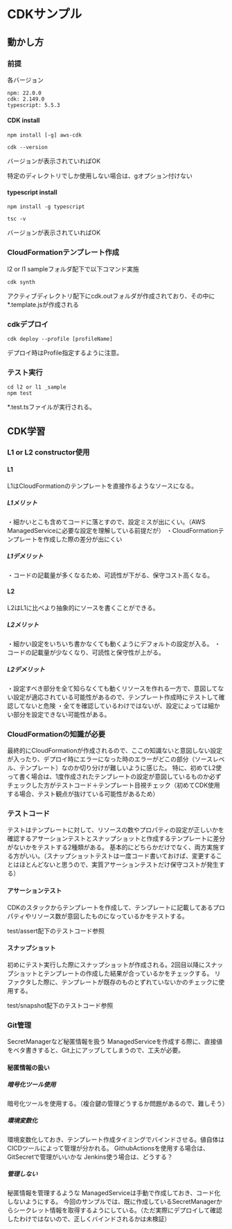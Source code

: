 # CDKサンプル

## 動かし方

### 前提

各バージョン

```
npm: 22.0.0
cdk: 2.149.0
typescript: 5.5.3
```

#### CDK install

```
npm install [-g] aws-cdk
```

```
cdk --version
```
バージョンが表示されていればOK

特定のディレクトリでしか使用しない場合は、gオプション付けない

#### typescript install

```
npm install -g typescript
```

```
tsc -v
```

バージョンが表示されていればOK

### CloudFormationテンプレート作成

l2 or l1 sampleフォルダ配下で以下コマンド実施

```
cdk synth
```

アクティブディレクトリ配下にcdk.outフォルダが作成されており、その中に*.template.jsが作成される

### cdkデプロイ

```
cdk deploy --profile [profileName]
```

デプロイ時はProfile指定するように注意。

### テスト実行

```
cd l2 or l1 _sample
npm test
```

*.test.tsファイルが実行される。

## CDK学習

### L1 or L2 constructor使用

#### L1

L1はCloudFormationのテンプレートを直接作るようなソースになる。

##### L1メリット
・細かいとこも含めてコードに落とすので、設定ミスが出にくい。（AWS ManagedServiceに必要な設定を理解している前提だが）
・CloudFormationテンプレートを作成した際の差分が出にくい

##### L1デメリット
・コードの記載量が多くなるため、可読性が下がる、保守コスト高くなる。

#### L2

L2はL1に比べより抽象的にソースを書くことができる。

##### L2メリット
・細かい設定をいちいち書かなくても動くようにデフォルトの設定が入る。
・コードの記載量が少なくなり、可読性と保守性が上がる。

##### L2デメリット
・設定すべき部分を全て知らなくても動くリソースを作れる一方で、意図してない設定が適応されている可能性があるので、テンプレート作成時にテストして確認してないと危険
・全てを確認しているわけではないが、設定によっては細かい部分を設定できない可能性がある。

### CloudFormationの知識が必要
最終的にCloudFormationが作成されるので、ここの知識ないと意図しない設定が入ったり、デプロイ時にエラーになった時のエラーがどこの部分（ソースレベル、テンプレート）なのか切り分けが難しいように感じた。
特に、初めてL2使って書く場合は、1度作成されたテンプレートの設定が意図しているものか必ずチェックした方がテストコード＋テンプレート目視チェック（初めてCDK使用する場合、テスト観点が抜けている可能性があるため）

### テストコード

テストはテンプレートに対して、リソースの数やプロパティの設定が正しいかを確認するアサーションテストとスナップショットと作成するテンプレートに差分がないかをテストする2種類がある。
基本的にどちらかだけでなく、両方実施する方がいい。（スナップショットテストは一度コード書いておけば、変更することはほとんどないと思うので、実質アサーションテストだけ保守コストが発生する）

#### アサーションテスト
CDKのスタックからテンプレートを作成して、テンプレートに記載してあるプロパティやリソース数が意図したものになっているかをテストする。

test/assert配下のテストコード参照

#### スナップショット
初めにテスト実行した際にスナップショットが作成される。2回目以降にスナップショットとテンプレートの作成した結果が合っているかをチェックする。
リファクタした際に、テンプレートが既存のものとずれていないかのチェックに使用する。

test/snapshot配下のテストコード参照

### Git管理
SecretManagerなど秘匿情報を扱う ManagedServiceを作成する際に、直接値をベタ書きすると、Git上にアップしてしまうので、工夫が必要。

#### 秘匿情報の扱い

##### 暗号化ツール使用
暗号化ツールを使用する。（複合鍵の管理どうするか問題があるので、難しそう）

##### 環境変数化
環境変数化しておき、テンプレート作成タイミングでバインドさせる。値自体はCICDツールによって管理が分かれる。
GithubActionsを使用する場合は、GitSecretで管理がいいかな
Jenkins使う場合は、どうする？

##### 管理しない
秘匿情報を管理するような ManagedServiceは手動で作成しておき、コード化しないようにする。
今回のサンプルでは、既に作成しているSecretManagerからシークレット情報を取得するようにしている。（ただ実際にデプロイして確認したわけではないので、正しくバインドされるかは未検証）

